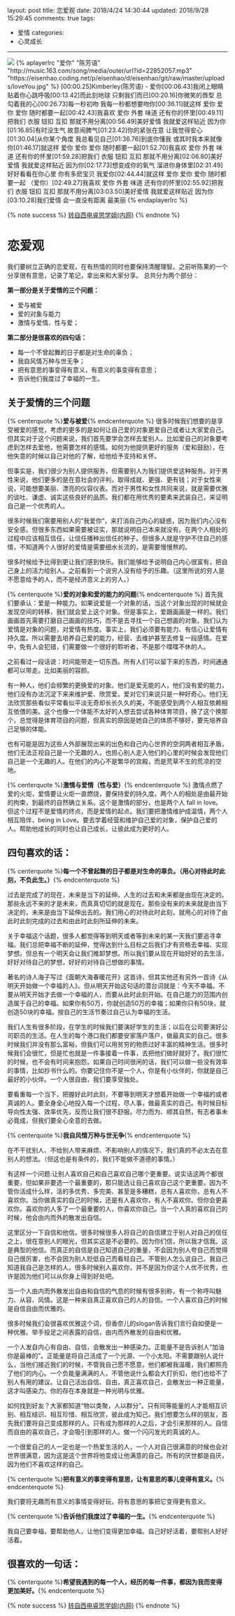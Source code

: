 layout: post
title: 恋爱观
date: 2018/4/24 14:30:44
updated: 2018/9/28 15:29:45
comments: true
tags:
- 爱情
categories:
- 心灵成长

---
<img src="https://eisenhao.coding.net/p/eisenhao/d/eisenhao/git/raw/master/uploads/talkAboutLoveCiteByAnonymousSenior.jpg" class="full-image" />
{% aplayerlrc "爱你" "陈芳语" "http://music.163.com/song/media/outer/url?id=22852057.mp3" "https://eisenhao.coding.net/p/eisenhao/d/eisenhao/git/raw/master/uploads/loveYou.jpg" %}
[00:00.25]Kimberley(陈芳语) - 爱你[00:06.43]我闭上眼睛 贴着你心跳呼吸[00:13.42]而此刻地球 只剩我们而已[00:20.16]你微笑的唇型 总勾着我的心[00:26.73]每一秒初吻 我每一秒都想要吻你[00:36.11]就这样 爱你 爱你 爱你 随时都要一起[00:42.43]我喜欢 爱你 外套 味道 还有你的怀里[00:49.11]把我们 衣服 钮扣 互扣 那就不用分离[00:56.49]美好爱情 我就爱这样贴近 因为你[01:16.85]有时没生气 故意闹脾气[01:23.42]你的紧张在意 让我觉得安心[01:30.04]从你某个角度 我总看见自己[01:36.76]到底你懂我 或其时我本来就像你[01:46.17]就这样 爱你 爱你 爱你 随时都要一起[01:52.70]我喜欢 爱你 外套 味道 还有你的怀里[01:59.28]把我们 衣服 钮扣 互扣 那就不用分离[02:06.80]美好爱情 我就爱这样贴近 因为你[02:17.73]想变成你的氧气 溜进你身体里[02:31.49]好好看看在你心里 你有多麽宝贝 我爱你[02:44.44]就这样 爱你 爱你 爱你 随时都要一起 （爱你）[02:49.27]我喜欢 爱你 外套 味道 还有你的怀里[02:55.92]把我们 衣服 钮扣 互扣 那就不用分离[03:03.50]美好爱情 我就爱这样贴近 因为你[03:10.28]我们爱情 会一直没有距离 最美丽
{% endaplayerlrc %}

<!-- more -->
{% note success %}
[转自西电睿思学姐(内网)](http://rs.xidian.edu.cn/forum.php?mod=viewthread&tid=935336)
{% endnote %}
# 恋爱观
我们要树立正确的恋爱观，在有热情的同时也要保持清醒理智。之前听陈果的一个分享很有意思，记录了笔记，拿出来和大家分享。
总共分为两个部分：

**第一部分是关于爱情的三个问题：**
* 爱与被爱
* 爱的对象与能力
* 激情与爱情、性与爱；

**第二部分是很喜欢的四句话：**
* 每一个不曾起舞的日子都是对生命的辜负；
* 我自风情万种与世无争；
* 把有意思的事变得有意义，有意义的事变得有意思；
* 告诉他们我度过了幸福的一生。


## 关于爱情的三个问题
{% centerquote %}**爱与被爱**{% endcenterquote %}
很多时候我们想要的是享受被爱的感觉，考虑的更多的是如何让自己爱的对象更爱自己或者让大家爱自己。但其实对于这个问题来说，我们首先要学会怎样去爱别人。比如爱自己的对象要考虑到怎样去爱他，他需要怎样的感情。如何为他提供更好的服务（爱和鼓励），在他失意的时候以自己对他的了解，给他给予支持和关怀。

但事实是，我们很少为别人提供服务，但需要别人为我们提供爱这种服务。对于男性来说，他们更多的是在意社会的评判，取得成就、更强、更有钱；对于女性来说，可能想要美丽、漂亮的仪容仪表。而对于男性和女性共同来说，就是需要优雅的谈吐、谦虚、诚实这些良好的品质。我们都在用优秀的要素来武装自己，来证明自己是一个优秀的人。

很多时候我们需要用别人的“我爱你”，来打消自己内心的疑惑，因为我们内心没有安全感。但很多东西如果需要被证实，那就说明自己本来就没有。在两个人相处的过程中应该相互信任，让信任播种出信任的种子。但很多人就是守护不住自己的感情，不知道两个人很好的爱情是需要细水长流的，是需要慢慢熬的。

很多时候给予比得到更让我们感到快乐。我们能够给予说明自己内心很富有，把自己身上的活力给别人。之前看到一个说穷人没有给予的乐趣。（这里所说的穷人是不愿意给予的人，而不是经济意义上的穷人。）

{% centerquote %}**爱的对象和爱的能力的问题**{% endcenterquote %}
首先我们要承认：爱是一种能力。如果说爱是一个对象的话，当这个对象出现的时候就会发现空间的转移，我们就会爱上这个对象。但是事实上，爱跟画画是一样的。我们画画首先需要打磨自己画画的技巧，而不是去寻找一个自己想画的对象。我们认为爱情是对象的问题，对爱情有热度。事实上，我们必须要有能力、有信心让爱情有持久度。所以需要去培养自己爱的能力，经营、去维护甚至去修复一段感情。在爱中，免有人会犯错，们需要做一个很好的聆听者，不是那个喋喋不休的人。

之前看过一段话说：时间能带走一切东西。所有人们可以留下来的东西，时间通通都可以带走。比如美丽的容颜。

有一种人，他们会频繁的更换爱的对象。他们是爱无能的人，他们没有爱的能力，他们没有办法沉淀下来来维护爱、欣赏爱。爱对它们来说只是一种好奇心。他们无法欣赏那些看似平常看似平淡无奇却长长久久的美，不能感受到两个人相互依赖相互依偎的美。这个也像一个体能不太好的人想去尝试各种体育项目，换了这个换那个，总觉得是体育项目的问题，但真实的原因是她自己的体质不够好，要先培养自己足够的体能。

也有可能是因为这些人外部展现出来的出色和自己内心世界的空洞两者相互矛盾，他们无法正视自己是一个无趣的人，也担心别人走入他们的心里的时候会发现他们自己是一个无趣的人。在他们的内心不是繁华的宫殿，而是荒草不生的荒凉的空地。


{% centerquote %}**激情与爱情（性与爱）**{% endcenterquote %}
激情点燃了爱的火炬，爱情要让火炬一直燃烧，要保持爱的持久度。两个人的相处是由最开始的拘束，到最终的自然确立关系。这个是激情的部分，也是两个人 fall in love。但这个过程不是爱情的终点，而是爱情的起点。我们要把激情维护成温情，两个人相互陪伴，being in Love。要去学着经营和维护自己爱的对象，保护自己爱的人。帮助他成长的同时也让自己成长，让彼此成为更好的人。

## 四句喜欢的话：

{% centerquote %}**每一个不曾起舞的日子都是对生命的辜负。（用心对待此时此刻，不负此生。）**{% endcenterquote %}

过去是完成了的现在，未来是当下的延伸。人生的过去和未来都是由现在决定的。那些永远不来的才是未来，而真真切切的就是现在。那些没有来的未来就是由当下决定的，未来是由当下延伸出去的。我们用心的对待此时此刻，就用心的对待了由此时此刻完成的过去和由此时此刻所延伸的未来。

关于幸福这个话题，很多人都觉得等到明天或者等到未来的某一天我们要追寻幸福。我们总把幸福不断的延伸，觉得达到什么目标之后我们才有资格去幸福、实现梦想。但总有一个明天会让我们推卸梦想。所以我们要从现在开始好好的去生活，好好对待自己的梦想，好好的对待自己想做的事情。

著名的诗人海子写过《面朝大海春暖花开》这首诗，但其实他还有另外一首诗《从明天开始做一个幸福的人》。但从明天开始这句话的潜台词就是：今天不幸福。不要从明天开始才去做一个幸福的人，而要从此时此刻开始。在自己能力的范围内创造属于自己的幸福。如果你有50万，你就创造50万的幸福；如果你只有50块，就创造50块的幸福。按自己的生活节奏过自己认为幸福的生活。

我们人生有很多阶段，在学生的时候我们要演好学生的生活；以后在公司要演好公司职员的生活。在人生的每个港口我们都要安家落户落户，做最真实的自己。很多时候我们并没有那么富裕，但我们可以用贫穷的物质过好丰富的精神生活。很多时候我们会很忙，但是忙也就是一件事接着一件事，去把他们做好就好了。我们很忙的时候，也不会有时间来抱怨。如果自己时间很闲的话，我们可以做一些没有效率的事情，比如抄书什么的。你要记住你不是一个人，你是有小伙伴的，你就是自己最好的小伙伴。一个人很自由，我们要享受独处。

要看重每一个当下，把握好此时此刻，不要等到明天才想着开始做一个幸福的或者真诚的人。要全身全心地投入每一个过程，尽人事，做最真实的自己。有时候目标导向性太强、效率优先，反而让我们很不舒服。尽力而为、顺其自然，有志者事未必竟成，但我们要全心全意的去做。


{% centerquote %}**我自风情万种与世无争**{% endcenterquote %}

在不干扰别人、不给别人带来麻烦、不影响别人的情况下，我们真的不必太去在意别人的想法。（但这也是有条件的，我们不能做不道德的事情。）

有这样一个问题:让别人喜欢自己和自己喜欢自己哪个更重要。说实话这两个都很重要，但如果非要选一个最重要的，那只能选让自己喜欢自己这个更重要。因为不管你活成什么样，活的多优秀、多完美、甚至是多糟糕，总有人喜欢你，总有人不喜欢你。当你做真实的自己的时候，还是有人喜欢你，有人不喜欢你。但你会更喜欢你。喜欢你的人多了一个最重要的人，你喜欢你自己。当一个人真的喜欢自己的时候，他会由内而外的散发出自信。

这里区分一下自信和他信。很多时候很多人将自己的自信建立于别人对自己的信任之上，很在意别人的眼光，但其实这是不必要的。因为你们信，所以我才信我。这是典型的他信。而真正的自信是自己知道自己的重量，不会因为别人夸自己而觉得自己很厉害，也不会因为别人贬低自己而看轻自己。不管别人怎么说自己，我自己知道我自己是怎样的人。很多时候别人喜欢你，并不是因为你这个人优不优秀，也许是因为他们可以从你身上得到好处吧。

当一个人由内而外散发出自由和自信的气息的时候有很多别称，有一个称呼叫魅力、从容、风情。这是一种来自真正喜欢自己的人的自信。一个人喜欢自己的时候是自信自由而优雅的。

很多时候我们会很喜欢优雅这个词，但香奈儿的slogan告诉我们言行自如便是一种优雅。举手投足之间表露的自信，由内而外散发的自由和优雅。

一个人发自内心有自由、自信，会散发出一种感染力。正能量不是告诉别人“加油你是最棒的”。正能量是将自己活成了一个光源、一个小太阳。不需要跟别人说什么，当他们接近我们的时候，不管我自己愿不愿意，他们都被我温暖，我们都照亮了他们的内心。一个负能量满满的人，不管他说什么都会大打折扣，他们也给不了别人有用的建议。让自己活出自信、自由，真正喜欢自己，会散发出一种正能量，这才叫感染力。你的存在本身就是一种光明与优雅。

如何找到好友？大家都知道“物以类聚，人以群分”。只有同等能量的人才能相互识别、相互结识、相互珍惜、相互欣赏，彼此成为知己。我们想要怎么样的朋友，首先我们要将自己变成那样的人。只有成为那样的人之后，才会引来那样的人。自信而自由的喜欢自己，才会吸引到那样的人。做一个闪闪发光的真诚的人。

一个很爱自己的人一定也是一个热爱生活的人，一个人对自己很满意的时候也会对世界很满意，因为这是这个世界将他变成让他满意的自己。所有的厌世都是自厌，因为他们不喜欢这样的自己。


{% centerquote %}**把有意义的事变得有意思，让有意思的事儿变得有意义。**{% endcenterquote %}

我们要将无趣而有意义的事情变得好玩，将有意思的事把它变得更有意义。


{% centerquote %}**告诉他们我度过了幸福的一生。**{% endcenterquote %}

我自己要幸福，要帮助他人，让他们变得更加幸福。自己好好活着，要帮别人好好活着。

## 很喜欢的一句话：

{% centerquote %}**希望我遇到的每一个人，经历的每一件事，都因为我而变得更加美好。**{% endcenterquote %}

{% note success %}
[转自西电睿思学姐(内网)](http://rs.xidian.edu.cn/forum.php?mod=viewthread&tid=935336)
{% endnote %}

